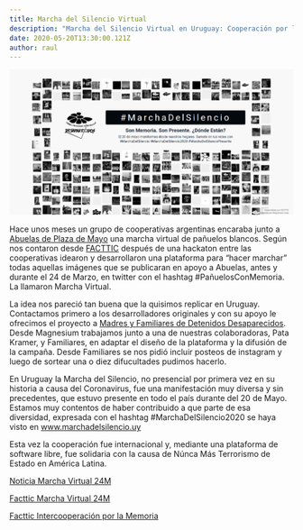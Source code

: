 ```yaml
---
title: Marcha del Silencio Virtual
description: "Marcha del Silencio Virtual en Uruguay: Cooperación por la Memoria"
date: 2020-05-20T13:30:00.121Z
author: raul
---
```

![Captura del sitio marchadelsilencio.uy](marchadelsilencio.png "Captura del sitio")

Hace unos meses un grupo de cooperativas argentinas encaraba junto a [Abuelas de Plaza de Mayo](https://www.abuelas.org.ar/) una marcha virtual de pañuelos blancos. 
Según nos contaron desde [FACTTIC](https://facttic.org.ar) después de una hackaton entre las cooperativas idearon y desarrollaron una plataforma para “hacer marchar” todas aquellas imágenes que se publicaran en apoyo a Abuelas, antes y durante el 24 de Marzo, en twitter con el hashtag #PañuelosConMemoria. La llamaron Marcha Virtual.

La idea nos pareció tan buena que la quisimos replicar en Uruguay. 
Contactamos primero a los desarrolladores originales y con su apoyo le ofrecimos el proyecto a [Madres y Familiares de Detenidos Desaparecidos](https://desaparecidos.org.uy/). 
Desde Magnesium trabajamos junto a una de nuestras colaboradoras, Pata Kramer, y Familiares, en adaptar el diseño de la plataforma y la difusión de la campaña. Desde Familiares se nos pidió incluir posteos de instagram y luego de sortear una o diez difucultades pudimos hacerlo.

En Uruguay la Marcha del Silencio, no presencial por primera vez en su historia a causa del Coronavirus, fue una manifestación muy diversa y sin precedentes, que estuvo presente en todo el país durante del 20 de Mayo. 
Estamos muy contentos de haber contribuido a que parte de esa diversidad, expresada con el hashtag #MarchaDelSilencio2020 se haya visto en www.marchadelsilencio.uy

Esta vez la cooperación fue internacional y, mediante una plataforma de software libre, fue solidaria con la causa de Núnca Más Terrorismo de Estado en América Latina.

[Noticia Marcha Virtual 24M](https://elcanciller.com/nunca-mas-la-marcha-virtual-del-24-de-marzo/)

[Facttic Marcha Virtual 24M](https://facttic.org.ar/2020/03/22/el-24-de-marzo-hacemos-la-marcha-virtual/)

[Facttic Intercooperación por la Memoria](https://facttic.org.ar/2020/05/20/intercoop-por-la-memoria/)